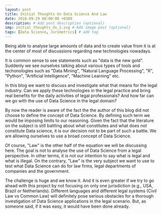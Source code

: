 ```yaml
---
layout: post
title: Initial Thoughts On Data Science And Law
date: 2018-09-29 00:00:00 +0300
description: # Add post description (optional)
img: initial_thoughts_ds_2.svg # Add image post (optional)
tags: [Data Science, Jurimetrics] # add tag
---
```


Being able to analyse large amounts of data and to create value from it is at the center of most of discussions regarding new technologies nowadays. 

It is common sense to see statements such as "data is the new gold". Suddenly we see ourselves talking about various types of tools and techonologies such as "Data Mining", "Natural Language Processing", "R", "Python", "Artificial Intelligence", "Machine Learning" etc.

In this blog we want to discuss and investigate what that means for the legal industry. Can we apply these technologies in the legal practice and bring real benefits for the daily activities of legal professionals? And how far can we go with the use of Data Science in the legal domain?

By now the reader is aware of the fact the the author of this blog did not choose to define the concept of Data Science. By defining such term we would be imposing limits to our reasoning. Given the fact that the literature on the subject is still battling about what constitutes and what does not constitute Data science, it is our decision not to be part of such a battle. We are allowing ourselves to use a broad concept of Data Science.

Of course, "Law" is the other half of the equation we will be discussing here. The goal is not to analyse the use of Data Science from a legal perspective. In other terms, it is not our intention to say what is legal and what is illegal. On the contrary, "Law" is the very subject we want to use to test what Data Science can do for law firms, legal departments of companies and the government.

The challenge is huge and we know it. And it is even greater if we try to go ahead with this project by not focusing on only one jurisdiction (e.g., USA, Brazil or Netherlands). Different languages and different legal systems (Civil Law vs Common Law) will definitely pose serious obstacles for a thorough investigation of Data Science applications in the legal scenario. But, as someone said, if it was easy, it would have been done already.
